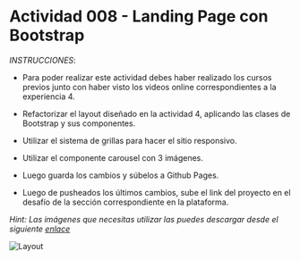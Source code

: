 # Actividad 008 - Landing Page con Bootstrap

*INSTRUCCIONES*:

- Para poder realizar este actividad debes haber realizado los cursos previos junto con haber visto los videos online correspondientes a la experiencia 4.

- Refactorizar el layout diseñado en la actividad 4, aplicando las clases de Bootstrap y sus componentes.

- Utilizar el sistema de grillas para hacer el sitio responsivo.

- Utilizar el componente carousel con 3 imágenes.

- Luego guarda los cambios y súbelos a Github Pages.

- Luego de pusheados los últimos cambios, sube el link del proyecto en el desafío de la sección correspondiente en la plataforma.

*Hint: Las imágenes que necesitas utilizar las puedes descargar desde el siguiente [enlace](https://github.com/DesafioLatam/E2CP2A1/tree/master/images)*

![Layout](https://github.com/DesafioLatam/E2CP2A1/blob/master/images/landing_latam.png?raw=true)

